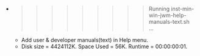 * >>>>>>>>> Running inst-min-win-jwm-help-manuals-text.sh ...
  * Add user & developer manuals(text) in Help menu.
  * Disk size = 4424112K. Space Used = 56K. Runtime = 00:00:00:01.
